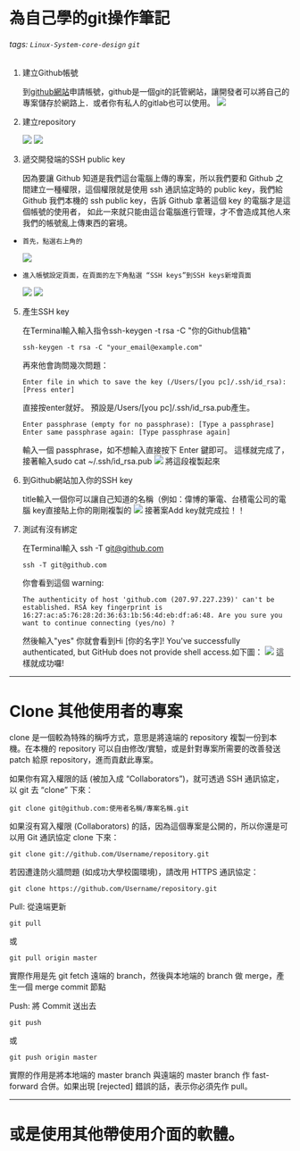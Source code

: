 # 為自己學的git操作筆記
###### tags: `Linux-System-core-design` `git`

1. 建立Github帳號

    到[github網站](https://github.com/)申請帳號，github是一個git的託管網站，讓開發者可以將自己的專案儲存於網路上．或者你有私人的gitlab也可以使用。
    ![](https://i.imgur.com/NJol00N.png)

3. 建立repository

    ![](https://i.imgur.com/hOau0Aq.png)
    ![](https://i.imgur.com/uNzTDHR.png)
4. 遞交開發端的SSH public key

    因為要讓 Github 知道是我們這台電腦上傳的專案，所以我們要和 Github 之間建立一種權限，這個權限就是使用 ssh 通訊協定時的 public key，我們給 Github 我們本機的 ssh public key，告訴  Github 拿著這個 key 的電腦才是這個帳號的使用者， 如此一來就只能由這台電腦進行管理，才不會造成其他人來我們的帳號亂上傳東西的窘境。

*     首先，點選右上角的
    ![](https://i.imgur.com/YFYhhpo.png)
*     進入帳號設定頁面，在頁面的左下角點選 “SSH keys”到SSH keys新增頁面
    ![](https://i.imgur.com/el8eZaq.png)
    ![](https://i.imgur.com/8dwkplr.png)

    
5. 產生SSH key

    在Terminal輸入輸入指令ssh-keygen -t rsa -C "你的Github信箱"
    
    `ssh-keygen -t rsa -C "your_email@example.com"`
    
    再來他會詢問幾次問題：
    
    `Enter file in which to save the key (/Users/[you pc]/.ssh/id_rsa): [Press enter]`
    
    直接按enter就好。 預設是/Users/[you pc]/.ssh/id_rsa.pub產生。
    
    `Enter passphrase (empty for no passphrase): [Type a passphrase]`
    `Enter same passphrase again: [Type passphrase again]`
    
    輸入一個 passphrase，如不想輸入直接按下 Enter 鍵即可。
    這樣就完成了，接著輸入sudo cat ~/.ssh/id_rsa.pub
    ![](https://i.imgur.com/gJ1ya1f.png)
    將這段複製起來

6. 到Github網站加入你的SSH key

    title輸入一個你可以讓自己知道的名稱（例如：偉博的筆電、台積電公司的電腦
    key直接貼上你的剛剛複製的
    ![](https://i.imgur.com/TtLynJM.png)
    接著案Add key就完成拉！！
7. 測試有沒有綁定

    在Terminal輸入 ssh -T git@github.com
    
    `ssh -T git@github.com`
    
    你會看到這個 warning:
    
    `The authenticity of host 'github.com (207.97.227.239)' can't be established.
RSA key fingerprint is 16:27:ac:a5:76:28:2d:36:63:1b:56:4d:eb:df:a6:48.
Are you sure you want to continue connecting (yes/no) ?`

    然後輸入"yes"
    你就會看到Hi [你的名字]! You've successfully authenticated, but GitHub does not provide shell access.如下圖：
    ![](https://i.imgur.com/kz1dyDa.png)
    這樣就成功囉!


---

# Clone 其他使用者的專案

clone 是一個較為特殊的稱呼方式，意思是將遠端的 repository 複製一份到本機。在本機的 repository 可以自由修改/實驗，或是針對專案所需要的改善發送 patch 給原 repository，進而貢獻此專案。

如果你有寫入權限的話 (被加入成 “Collaborators”)，就可透過 SSH 通訊協定，以 git 去 “clone” 下來：

`git clone git@github.com:使用者名稱/專案名稱.git`

如果沒有寫入權限 (Collaborators) 的話，因為這個專案是公開的，所以你還是可以用 Git 通訊協定 clone 下來：

`git clone git://github.com/Username/repository.git`

若因遭逢防火牆問題 (如成功大學校園環境)，請改用 HTTPS 通訊協定：

`git clone https://github.com/Username/repository.git`

Pull: 從遠端更新

`git pull`

或

`git pull origin master`

實際作用是先 git fetch 遠端的 branch，然後與本地端的 branch 做 merge，產生一個 merge commit 節點

Push: 將 Commit 送出去

`git push`

或

`git push origin master`

實際的作用是將本地端的 master branch 與遠端的 master branch 作 fast-forward 合併。如果出現 [rejected] 錯誤的話，表示你必須先作 pull。



---

# 或是使用其他帶使用介面的軟體。
    